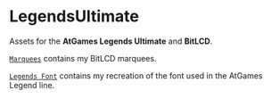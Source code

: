 # LegendsUltimate
Assets for the **AtGames Legends Ultimate** and **BitLCD**.

[`Marquees`](Marquees) contains my BitLCD marquees.

[`Legends Font`](Legends%20Font) contains my recreation of the font used in the AtGames Legend line.

